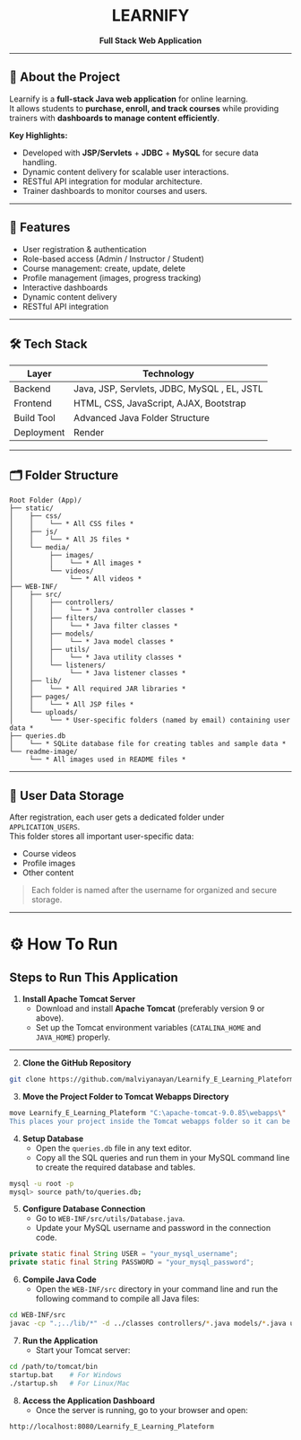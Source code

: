 <div align="center">

# LEARNIFY

**Full Stack Web Application**

</div>

---

## 📌 About the Project

Learnify is a **full-stack Java web application** for online learning.  
It allows students to **purchase, enroll, and track courses** while providing trainers with **dashboards to manage content efficiently**.

**Key Highlights:**

- Developed with **JSP/Servlets** + **JDBC** + **MySQL** for secure data handling.
- Dynamic content delivery for scalable user interactions.
- RESTful API integration for modular architecture.
- Trainer dashboards to monitor courses and users.

---

## 🚀 Features

- User registration & authentication
- Role-based access (Admin / Instructor / Student)
- Course management: create, update, delete
- Profile management (images, progress tracking)
- Interactive dashboards
- Dynamic content delivery
- RESTful API integration

---

## 🛠️ Tech Stack

| Layer      | Technology                                  |
| ---------- | ------------------------------------------- |
| Backend    | Java, JSP, Servlets, JDBC, MySQL , EL, JSTL |
| Frontend   | HTML, CSS, JavaScript, AJAX, Bootstrap      |
| Build Tool | Advanced Java Folder Structure              |
| Deployment | Render                                      |

---

## 🗂️ Folder Structure

```
Root Folder (App)/
├── static/
│    ├── css/
│    │    └── * All CSS files *
│    ├── js/
│    │    └── * All JS files *
│    └── media/
│         ├── images/
│         │    └── * All images *
│         └── videos/
│              └── * All videos *
├── WEB-INF/
│    ├── src/
│    │    ├── controllers/
│    │    │    └── * Java controller classes *
│    │    ├── filters/
│    │    │    └── * Java filter classes *
│    │    ├── models/
│    │    │    └── * Java model classes *
│    │    ├── utils/
│    │    │    └── * Java utility classes *
│    │    └── listeners/
│    │         └── * Java listener classes *
│    ├── lib/
│    │    └── * All required JAR libraries *
│    ├── pages/
│    │    └── * All JSP files *
│    └── uploads/
│         └── * User-specific folders (named by email) containing user data *
├── queries.db
│    └── * SQLite database file for creating tables and sample data *
└── readme-image/
     └── * All images used in README files *

```

---

## 💾 User Data Storage

After registration, each user gets a dedicated folder under `APPLICATION_USERS`.  
This folder stores all important user-specific data:

- Course videos
- Profile images
- Other content

> Each folder is named after the username for organized and secure storage.

---

# ⚙️ How To Run

## Steps to Run This Application

1. **Install Apache Tomcat Server**
   - Download and install **Apache Tomcat** (preferably version 9 or above).
   - Set up the Tomcat environment variables (`CATALINA_HOME` and `JAVA_HOME`) properly.

---

2. **Clone the GitHub Repository**

```bash
git clone https://github.com/malviyanayan/Learnify_E_Learning_Plateform.git
```

3. **Move the Project Folder to Tomcat Webapps Directory**

```bash
move Learnify_E_Learning_Plateform "C:\apache-tomcat-9.0.85\webapps\"
This places your project inside the Tomcat webapps folder so it can be deployed automatically when the server starts.
```

4. **Setup Database**
   - Open the `queries.db` file in any text editor.
   - Copy all the SQL queries and run them in your MySQL command line to create the required database and tables.

````bash
mysql -u root -p
mysql> source path/to/queries.db;
````

5. **Configure Database Connection**
   - Go to `WEB-INF/src/utils/Database.java`.
   - Update your MySQL username and password in the connection code.
```java
private static final String USER = "your_mysql_username";
private static final String PASSWORD = "your_mysql_password";
```

6. **Compile Java Code**
   - Open the `WEB-INF/src` directory in your command line and run the following command to compile all Java files:
```bash
cd WEB-INF/src
javac -cp ".;../lib/*" -d ../classes controllers/*.java models/*.java utils/*.java listeners/*.java
```

7. **Run the Application**
   - Start your Tomcat server:
```bash
cd /path/to/tomcat/bin
startup.bat    # For Windows
./startup.sh   # For Linux/Mac
```

8. **Access the Application Dashboard**
   - Once the server is running, go to your browser and open:
```text
http://localhost:8080/Learnify_E_Learning_Plateform
```
